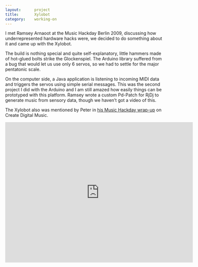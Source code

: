 ```yaml
---
layout:      project
title:       Xylobot
category:    working-on
---
```

I met Ramsey Arnaoot at the Music Hackday Berlin 2009, discussing how underrepresented hardware hacks were, we decided to do something about it and came up with the Xylobot.

The build is nothing special and quite self-explanatory, little hammers made of hot-glued bolts strike the Glockenspiel. The Arduino library suffered from a bug that would let us use only 6 servos, so we had to settle for the major pentatonic scale.

On the computer side, a Java application is listening to incoming MIDI data and triggers the servos using simple serial messages. This was the second project I did with the Arduino and I am still amazed how easily things can be prototyped with this platform. Ramsey wrote a custom Pd-Patch for RjDj to generate music from sensory data, though we haven’t got a video of this.

The Xylobot also was mentioned by Peter in [his Music Hackday wrap-up][cdm_mhd_berlin] on Create Digital Music.

<iframe src="http://player.vimeo.com/video/6668819?byline=0&amp;portrait=0;color=0066FF" width="600" height="450" frameborder="0">
</iframe>

[cdm_mhd_berlin]: http://createdigitalmusic.com/2009/09/wild-musical-inventions-from-berlin-hackday/